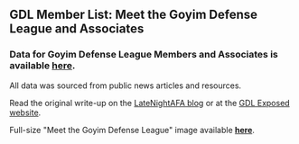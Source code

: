 ## GDL Member List: Meet the Goyim Defense League and Associates

### Data for Goyim Defense League Members and Associates is available [here](https://github.com/LateNightAFA/GDL-members/blob/main/GDL%20Members%20and%20Associates%20-%20June%202024.csv).

All data was sourced from public news articles and resources.

Read the original write-up on the [LateNightAFA blog](https://latenightafa.noblogs.org/gdl-list/) or at the [GDL Exposed website](https://goyimdefenseleague.noblogs.org/gdl-list/).

Full-size "Meet the Goyim Defense League" image available **[here](https://latenightafa.noblogs.org/files/2024/08/Meet-the-GDL-2024.jpg)**.

